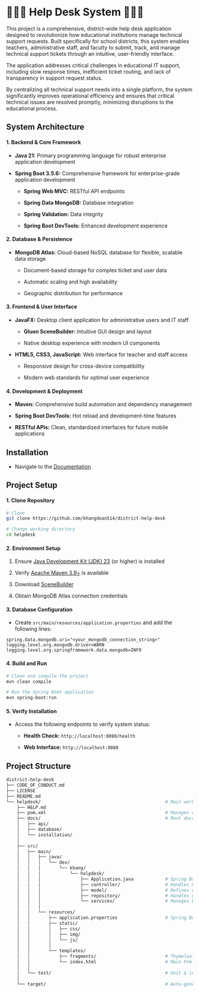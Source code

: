 <!-- ==================================================================================================== -->
<!-- =========================================== Description ============================================ -->

# **🧑🏻‍💻 Help Desk System 🧑🏻‍💻**

This project is a comprehensive, district-wide help desk application designed to revolutionize how educational institutions manage technical support requests. Built specifically for school districts, this system enables teachers, administrative staff, and faculty to submit, track, and manage technical support tickets through an intuitive, user-friendly interface.

The application addresses critical challenges in educational IT support, including slow response times, inefficient ticket routing, and lack of transparency in support request status.

By centralizing all technical support needs into a single platform, the system significantly improves operational efficiency and ensures that critical technical issues are resolved promptly, minimizing disruptions to the educational process.

<!-- ==================================================================================================== -->
<!-- ======================================= System Architecture ======================================== -->

## **System Architecture**

#### **1. Backend & Core Framework**

- **Java 21:** Primary programming language for robust enterprise application development

- **Spring Boot 3.5.6:** Comprehensive framework for enterprise-grade application development

    - **Spring Web MVC:** RESTful API endpoints

    - **Spring Data MongoDB:** Database integration

    - **Spring Validation:** Data integrity

    - **Spring Boot DevTools:** Enhanced development experience

#### **2. Database & Persistence**

- **MongoDB Atlas:** Cloud-based NoSQL database for flexible, scalable data storage

    - Document-based storage for complex ticket and user data

    - Automatic scaling and high availability

    - Geographic distribution for performance

#### **3. Frontend & User Interface**

- **JavaFX:** Desktop client application for administrative users and IT staff

    - **Gluon SceneBuilder:** Intuitive GUI design and layout
    
    - Native desktop experience with modern UI components

- **HTML5, CSS3, JavaScript:** Web interface for teacher and staff access

    - Responsive design for cross-device compatibility

    - Modern web standards for optimal user experience

#### **4. Development & Deployment**

- **Maven:** Comprehensive build automation and dependency management

- **Spring Boot DevTools:** Hot reload and development-time features

- **RESTful APIs:** Clean, standardized interfaces for future mobile applications

## **Installation**

- Navigate to the [Documentation](helpdesk/docs/installation/README.md)

<!-- ==================================================================================================== -->
<!-- ========================================== Project Setup =========================================== -->

## **Project Setup**

#### **1. Clone Repository**

```bash
# Clone
git clone https://github.com/khangdoan514/district-help-desk

# Change working directory
cd helpdesk
```

#### **2. Environment Setup**

1. Ensure [Java Development Kit (JDK) 23](https://www.oracle.com/java/technologies/downloads/) (or higher) is installed

2. Verify [Apache Maven 3.9+](https://maven.apache.org) is available

3. Download [SceneBuilder](https://gluonhq.com/products/scene-builder/)

4. Obtain MongoDB Atlas connection credentials

#### **3. Database Configuration**

- Create `src/main/resources/application.properties` and add the following lines:

```properties
spring.data.mongodb.uri="<your_mongodb_connection_string>"
logging.level.org.mongodb.driver=WARN
logging.level.org.springframework.data.mongodb=INFO
```

#### **4. Build and Run**

```bash
# Clean and compile the project
mvn clean compile

# Run the Spring Boot application
mvn spring-boot:run
```

#### **5. Verify Installation**

- Access the following endpoints to verify system status:

    - **Health Check:** `http://localhost:8080/health`

    - **Web Interface:** `http://localhost:8080`

<!-- ==================================================================================================== -->
<!-- ======================================== Project Structure ========================================= -->

## **Project Structure**

```bash
district-help-desk
├── CODE_OF_CONDUCT.md
├── LICENSE
├── README.md
└── helpdesk/                                               # Main working directory
    ├── HELP.md
    ├── pom.xml                                             # Manages dependencies & builds configurations
    ├── docs/                                               # Root documentation directory
    │   ├── api/
    │   ├── database/
    │   └── installation/
    │
    ├── src/
    │   ├── main/
    │   │   ├── java/
    │   │   │   └── dev/
    │   │   │       └── khang/
    │   │   │           └── helpdesk/
    │   │   │               ├── Application.java            # Spring Boot entry point
    │   │   │               ├── controller/                 # Handles HTTP requests (@Controller, @RestController)
    │   │   │               ├── model/                      # Defines data entities (@Entity)
    │   │   │               ├── repository/                 # Handles data access (@Repository)
    │   │   │               └── services/                   # Manages business logic (@Service)
    │   │   │
    │   │   └── resources/
    │   │       ├── application.properties                  # Spring Boot configurations
    │   │       ├── static/
    │   │       │   ├── css/
    │   │       │   ├── img/
    │   │       │   └── js/
    │   │       │
    │   │       └── templates/
    │   │           ├── fragments/                          # Thymeleaf
    │   │           └── index.html                          # Main html homepage
    │   │
    │   └── test/                                           # Unit & integration tests
    │
    └── target/                                             # Auto-generated build output
```